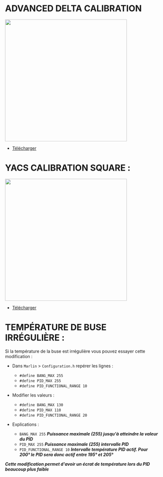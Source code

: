 # ADVANCED DELTA CALIBRATION

<img src="https://user-images.githubusercontent.com/62854582/168473090-fb103b93-e0a6-467e-88ee-21d8095c0e28.png" width="400">

- [Télécharger](https://www.thingiverse.com/thing:745523)

# YACS CALIBRATION SQUARE :

<img src="https://user-images.githubusercontent.com/62854582/168472875-693bbd2a-6275-4b8e-b10d-9df140a27f79.png" width="400">

- [Télécharger](https://www.thingiverse.com/thing:2563185)



# TEMPÉRATURE DE BUSE IRRÉGULIÈRE :

Si la température de la buse est irrégulière vous pouvez essayer cette modification :

- Dans `Marlin` > `Configuration.h` repérer les lignes :

  - `#define BANG_MAX 255` 
  - `#define PID_MAX 255` 
  - `#define PID_FUNCTIONAL_RANGE 10`

- Modifier les valeurs :

  - `#define BANG_MAX 130`  
  - `#define PID_MAX 110`  
  - `#define PID_FUNCTIONAL_RANGE 20` 

- Explications : 

  - `BANG_MAX 255`              ***Puissance maximale (255) jusqu'à atteindre la valeur du PID***
  - `PID_MAX 255`               ***Puissance maximale (255) intervalle PID***
  - `PID_FUNCTIONAL_RANGE 10`   ***Intervalle température PID actif. Pour 200° le PID sera donc actif entre 195° et 205°***


***Cette modification permet d'avoir un écrat de température lors du PID beaucoup plus faible***
